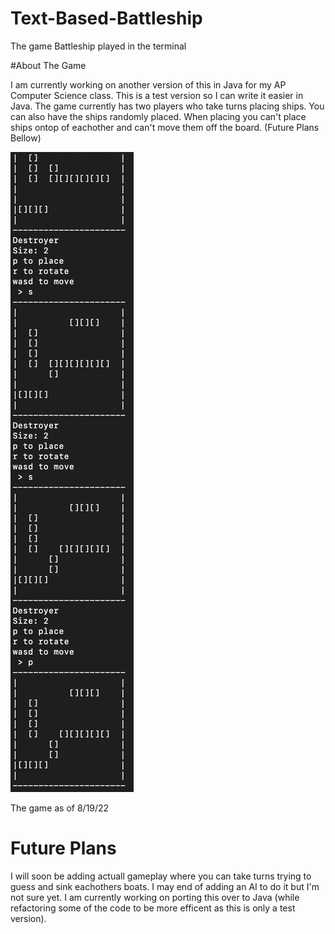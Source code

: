 # Text-Based-Battleship

The game Battleship played in the terminal



#About The Game

I am currently working on another version of this in Java for my AP Computer Science class. This is a test version so I can write it easier in Java. The game currently has two players who take turns placing ships. You can also have the ships randomly placed. When placing you can't place ships ontop of eachother and can't move them off the board.
(Future Plans Bellow)

![game_screen_shot](https://github.com/AndrewDMorgan/Text-Based-Battleship/blob/main/Screen%20Shot%202022-08-19%20at%206.22.08%20PM.png?raw=true)

The game as of 8/19/22

# Future Plans

I will soon be adding actuall gameplay where you can take turns trying to guess and sink eachothers boats. I may end of adding an AI to do it but I'm not sure yet. I am currently working on porting this over to Java (while refactoring some of the code to be more efficent as this is only a test version).

